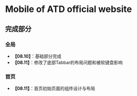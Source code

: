 # Mobile of ATD official website

## 完成部分

### 全局

- **【08.10】**：基础部分完成
- **【08.11】**：修改了底部Tabbar的布局问题和被软键盘影响

### 首页

- **【08.11】**：首页初始页面的组件设计与布局